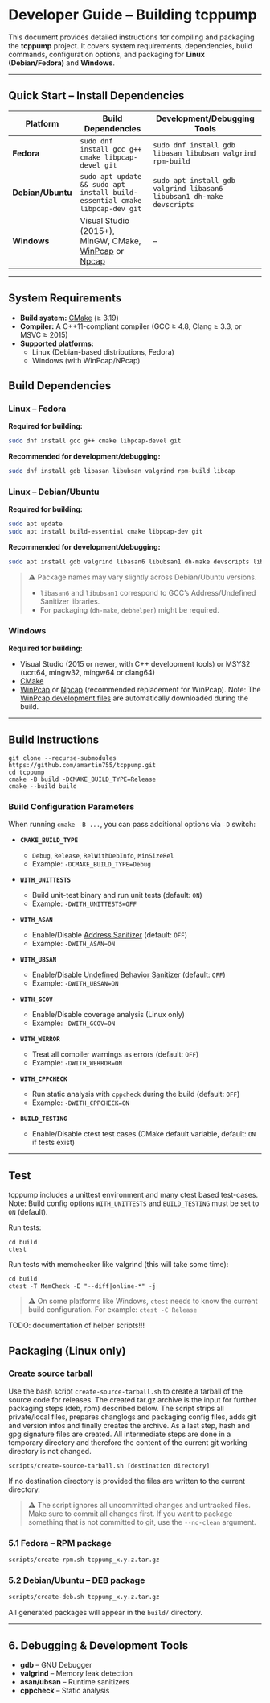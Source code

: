# Developer Guide – Building **tcppump**

This document provides detailed instructions for compiling and packaging the **tcppump** project. It covers system requirements, dependencies, build commands, configuration options, and packaging for **Linux (Debian/Fedora)** and **Windows**.

---

## Quick Start – Install Dependencies

| Platform        | Build Dependencies                                                                 | Development/Debugging Tools                         |
|-----------------|------------------------------------------------------------------------------------|----------------------------------------------------|
| **Fedora**      | `sudo dnf install gcc g++ cmake libpcap-devel git`                                | `sudo dnf install gdb libasan libubsan valgrind rpm-build` |
| **Debian/Ubuntu** | `sudo apt update && sudo apt install build-essential cmake libpcap-dev git`      | `sudo apt install gdb valgrind libasan6 libubsan1 dh-make devscripts` |
| **Windows**     | Visual Studio (2015+), MinGW, CMake, [WinPcap](https://www.winpcap.org/) or [Npcap](https://nmap.org/npcap/) | – |

---

## System Requirements

- **Build system:** [CMake](https://cmake.org/) (≥ 3.19)  
- **Compiler:** A C++11-compliant compiler (GCC ≥ 4.8, Clang ≥ 3.3, or MSVC ≥ 2015)  
- **Supported platforms:**  
  - Linux (Debian-based distributions, Fedora)  
  - Windows (with WinPcap/NPcap)  


## Build Dependencies

### Linux – Fedora

**Required for building:**
```bash
sudo dnf install gcc g++ cmake libpcap-devel git
```

**Recommended for development/debugging:**
```bash
sudo dnf install gdb libasan libubsan valgrind rpm-build libcap
```


### Linux – Debian/Ubuntu

**Required for building:**
```bash
sudo apt update
sudo apt install build-essential cmake libpcap-dev git
```

**Recommended for development/debugging:**
```bash
sudo apt install gdb valgrind libasan6 libubsan1 dh-make devscripts libcap2-bin
```

> ⚠️ Package names may vary slightly across Debian/Ubuntu versions.  
> - `libasan6` and `libubsan1` correspond to GCC’s Address/Undefined Sanitizer libraries.  
> - For packaging (`dh-make`, `debhelper`) might be required.


### Windows

**Required for building:**
- Visual Studio (2015 or newer, with C++ development tools) or MSYS2 (ucrt64, mingw32, mingw64 or clang64)
- [CMake](https://cmake.org/download/)  
- [WinPcap](https://www.winpcap.org/) or [Npcap](https://nmap.org/npcap/) (recommended replacement for WinPcap). Note: The [WinPcap development files](https://www.winpcap.org/devel.htm) are automatically downloaded during the build.

---

## Build Instructions

```
git clone --recurse-submodules https://github.com/amartin755/tcppump.git
cd tcppump
cmake -B build -DCMAKE_BUILD_TYPE=Release
cmake --build build
```

### Build Configuration Parameters

When running `cmake -B ...`, you can pass additional options via `-D` switch:

- **`CMAKE_BUILD_TYPE`**  
  - `Debug`, `Release`, `RelWithDebInfo`, `MinSizeRel`  
  - Example: `-DCMAKE_BUILD_TYPE=Debug`

- **`WITH_UNITTESTS`**  
  - Build unit-test binary and run unit tests (default: `ON`)  
  - Example: `-DWITH_UNITTESTS=OFF`

- **`WITH_ASAN`**  
  - Enable/Disable [Address Sanitizer](https://clang.llvm.org/docs/AddressSanitizer.html) (default: `OFF`)  
  - Example: `-DWITH_ASAN=ON`

- **`WITH_UBSAN`**  
  - Enable/Disable [Undefined Behavior Sanitizer](https://clang.llvm.org/docs/UndefinedBehaviorSanitizer.html) (default: `OFF`)  
  - Example: `-DWITH_UBSAN=ON`

- **`WITH_GCOV`**  
  - Enable/Disable coverage analysis (Linux only)  
  - Example: `-DWITH_GCOV=ON`

- **`WITH_WERROR`**  
  - Treat all compiler warnings as errors (default: `OFF`)  
  - Example: `-DWITH_WERROR=ON`

- **`WITH_CPPCHECK`**  
  - Run static analysis with `cppcheck` during the build (default: `OFF`)  
  - Example: `-DWITH_CPPCHECK=ON`

- **`BUILD_TESTING`**  
  - Enable/Disable ctest test cases (CMake default variable, default: `ON` if tests exist)  

---

## Test
tcppump includes a unittest environment and many ctest based test-cases.
Note: Build config options `WITH_UNITTESTS` and `BUILD_TESTING` must be set to `ON` (default).

Run tests:
```
cd build
ctest
``` 
Run tests with memchecker like valgrind (this will take some time):
```
cd build
ctest -T MemCheck -E "--diff|online-*" -j
``` 
> ⚠️ On some platforms like Windows, `ctest` needs to know the current build configuration. For example: `ctest -C Release`

TODO: documentation of helper scripts!!!

## Packaging (Linux only)

### Create source tarball
Use the bash script `create-source-tarball.sh` to create a tarball of the source code for releases. The created tar.gz archive is the input for further packaging steps (deb, rpm) described below. The script strips all private/local files, prepares changlogs and packaging config files, adds git and version infos and finally creates the archive. As a last step, hash and gpg signature files are created. All intermediate steps are done in a temporary directory and therefore the  content of the current git working directory is not changed.
```
scripts/create-source-tarball.sh [destination directory]
``` 
If no destination directory is provided the files are written to the current directory. 

> ⚠️ The script ignores all uncommitted changes and untracked files. Make sure to commit all changes first. If you want to package something that is not committed to git, use the `--no-clean` argument.

### 5.1 Fedora – RPM package
```bash
scripts/create-rpm.sh tcppump_x.y.z.tar.gz
```

### 5.2 Debian/Ubuntu – DEB package
```bash
scripts/create-deb.sh tcppump_x.y.z.tar.gz
```


All generated packages will appear in the `build/` directory.

---

## 6. Debugging & Development Tools

- **gdb** – GNU Debugger  
- **valgrind** – Memory leak detection  
- **asan/ubsan** – Runtime sanitizers  
- **cppcheck** – Static analysis  

